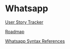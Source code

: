 # Whatsapp

[User Story Tracker](https://docs.google.com/spreadsheets/d/1Irm8ebCJEtyeWnsN7h7DegCLv0GOzhA3jNggdGUZDhM/edit#gid=0)

[Roadmap](https://shard-hare-bf4.notion.site/e1b94705b3cb49e0ba6ee5c82f255b44?v=262ff041dc164d1886edd821f76838e0)

[Whatsapp Syntax References](https://docs.wwebjs.dev/)

